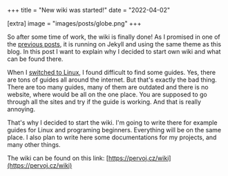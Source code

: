 +++
title = "New wiki was started!"
date = "2022-04-02"

[extra]
image = "images/posts/globe.png"
+++

So after some time of work, the wiki is finally done! As I promised in one of the [previous posts](../blog-was-started), it is running on Jekyll and using the same theme as this blog. In this post I want to explain why I decided to start own wiki and what can be found there.

When I [switched to Linux](../my-story-programming-linux), I found difficult to find some guides. Yes, there are tons of guides all around the internet. But that's exactly the bad thing. There are too many guides, many of them are outdated and there is no website, where would be all on the one place. You are supposed to go through all the sites and try if the guide is working. And that is really annoying.

That's why I decided to start the wiki. I'm going to write there for example guides for Linux and programing beginners. Everything will be on the same place. I also plan to write here some documentations for my projects, and many other things.

The wiki can be found on this link: [https://pervoj.cz/wiki](https://pervoj.cz/wiki)
